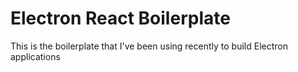 # Electron React Boilerplate
This is the boilerplate that I've been using recently to build Electron applications

